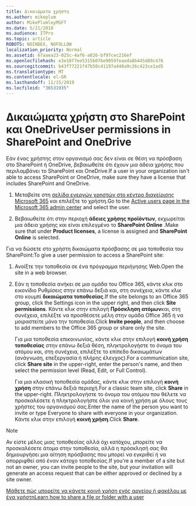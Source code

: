 ```yaml
---
title: Δικαιώματα χρήστη
ms.author: mikeplum
author: MikePlumleyMSFT
ms.date: 5/21/2018
ms.audience: ITPro
ms.topic: article
ROBOTS: NOINDEX, NOFOLLOW
localization_priority: Normal
ms.assetid: 67aaea23-025c-4af6-a826-bf97cec216ef
ms.openlocfilehash: e3e18f7ee5315b076e9059feaeda8b445d89c476
ms.sourcegitcommit: b43f77221f47b50c41197a448a9c26c423ce1ad5
ms.translationtype: MT
ms.contentlocale: el-GR
ms.lasthandoff: 11/15/2019
ms.locfileid: "36531935"
---
```

# <a name="user-permissions-in-sharepoint-and-onedrive"></a><span data-ttu-id="fd8c0-102">Δικαιώματα χρήστη στο SharePoint και OneDrive</span><span class="sxs-lookup"><span data-stu-id="fd8c0-102">User permissions in SharePoint and OneDrive</span></span>

<span data-ttu-id="fd8c0-103">Εάν ένας χρήστης στον οργανισμό σας δεν είναι σε θέση να πρόσβαση στο SharePoint ή OneDrive, βεβαιωθείτε ότι έχουν μια άδεια χρήσης που περιλαμβάνει το SharePoint και OneDrive.</span><span class="sxs-lookup"><span data-stu-id="fd8c0-103">If a user in your organization isn't able to access SharePoint or OneDrive, make sure they have a license that includes SharePoint and OneDrive.</span></span> 
  
1. <span data-ttu-id="fd8c0-104">Μεταβείτε στη [σελίδα ενεργών χρηστών στο κέντρο διαχείρισης Microsoft 365](https://portal.office.com/adminportal/home#/users) και επιλέξτε το χρήστη.</span><span class="sxs-lookup"><span data-stu-id="fd8c0-104">Go to the [Active users page in the Microsoft 365 admin center](https://portal.office.com/adminportal/home#/users) and select the user.</span></span> 
    
2. <span data-ttu-id="fd8c0-105">Βεβαιωθείτε ότι στην περιοχή **άδειες χρήσης προϊόντων**, εκχωρείται μια άδεια χρήσης και είναι επιλεγμένο το **SharePoint Online** .</span><span class="sxs-lookup"><span data-stu-id="fd8c0-105">Make sure that under **Product licenses**, a license is assigned and **SharePoint Online** is selected.</span></span> 
    
 <span data-ttu-id="fd8c0-106">Για να δώσετε στο χρήστη δικαιώματα πρόσβασης σε μια τοποθεσία του SharePoint:</span><span class="sxs-lookup"><span data-stu-id="fd8c0-106">To give a user permission to access a SharePoint site:</span></span> 
  
1. <span data-ttu-id="fd8c0-107">Ανοίξτε την τοποθεσία σε ένα πρόγραμμα περιήγησης Web.</span><span class="sxs-lookup"><span data-stu-id="fd8c0-107">Open the site in a web browser.</span></span>
    
2. <span data-ttu-id="fd8c0-108">Εάν η τοποθεσία ανήκει σε μια ομάδα του Office 365, κάντε κλικ στο εικονίδιο Ρυθμίσεις στην επάνω δεξιά και, στη συνέχεια, κάντε κλικ στο κουμπί **δικαιώματα τοποθεσίας**.</span><span class="sxs-lookup"><span data-stu-id="fd8c0-108">If the site belongs to an Office 365 group, click the Settings icon in the upper right, and then click **Site permissions**.</span></span> <span data-ttu-id="fd8c0-109">Κάντε κλικ στην επιλογή **Πρόσκληση ατόμων**και, στη συνέχεια, επιλέξτε να προσθέσετε μέλη στην ομάδα Office 365 ή να μοιραστείτε μόνο την τοποθεσία.</span><span class="sxs-lookup"><span data-stu-id="fd8c0-109">Click **Invite people**, and then choose to add members to the Office 365 group or share only the site.</span></span> 
    
    <span data-ttu-id="fd8c0-110">Για μια τοποθεσία επικοινωνίας, κάντε κλικ στην επιλογή **κοινή χρήση τοποθεσίας** στην επάνω δεξιά θέση, πληκτρολογήστε το όνομα του ατόμου και, στη συνέχεια, επιλέξτε το επίπεδο δικαιωμάτων (ανάγνωση, επεξεργασία ή πλήρης έλεγχος).</span><span class="sxs-lookup"><span data-stu-id="fd8c0-110">For a communication site, click **Share site** in the upper-right, enter the person's name, and then select the permission level (Read, Edit, or Full Control).</span></span> 
    
    <span data-ttu-id="fd8c0-111">Για μια κλασική τοποθεσία ομάδας, κάντε κλικ στην επιλογή **κοινή χρήση** στην επάνω δεξιά περιοχή.</span><span class="sxs-lookup"><span data-stu-id="fd8c0-111">For a classic team site, click **Share** in the upper-right.</span></span> <span data-ttu-id="fd8c0-112">Πληκτρολογήστε το όνομα του ατόμου που θέλετε να προσκαλέσετε ή πληκτρολογήστε όλοι για κοινή χρήση με όλους τους χρήστες του οργανισμού σας.</span><span class="sxs-lookup"><span data-stu-id="fd8c0-112">Enter the name of the person you want to invite or type Everyone to share with everyone in your organization.</span></span> <span data-ttu-id="fd8c0-113">Κάντε κλικ στην επιλογή **κοινή χρήση**.</span><span class="sxs-lookup"><span data-stu-id="fd8c0-113">Click **Share**.</span></span>
    
> [!NOTE]
> <span data-ttu-id="fd8c0-114">Αν είστε μέλος μιας τοποθεσίας αλλά όχι κατόχου, μπορείτε να προσκαλέσετε άτομα στην τοποθεσία, αλλά η πρόσκλησή σας θα δημιουργήσει μια αίτηση πρόσβασης που μπορεί να εγκριθεί ή να απορριφθεί από έναν κάτοχο τοποθεσίας.</span><span class="sxs-lookup"><span data-stu-id="fd8c0-114">If you're a member of a site but not an owner, you can invite people to the site, but your invitation will generate an access request that can be either approved or declined by a site owner.</span></span> 
  
[<span data-ttu-id="fd8c0-115">Μάθετε πώς μπορείτε να κάνετε κοινή χρήση ενός αρχείου ή φακέλου με ένα χρήστη</span><span class="sxs-lookup"><span data-stu-id="fd8c0-115">Learn how to share a file or folder with a user</span></span>](https://go.microsoft.com/fwlink/?linkid=533408)
  


